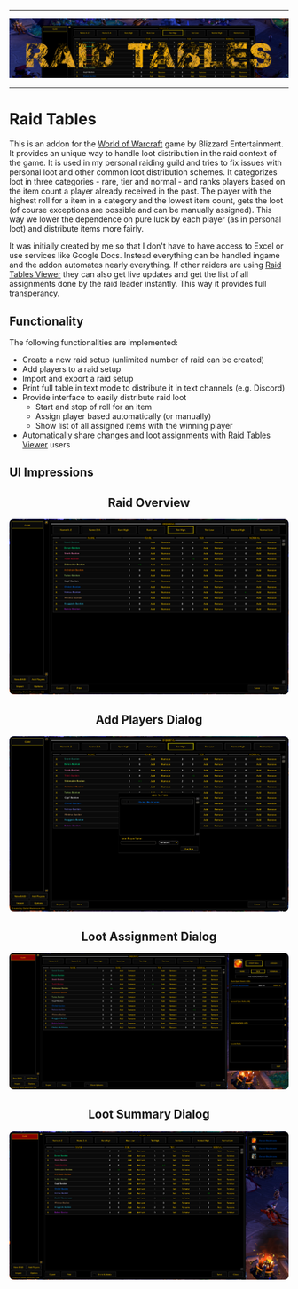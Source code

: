 
---

![RaidTablesBanner](./img/RaidTablesBanner.png)

---

# Raid Tables
This is an addon for the [World of Warcraft](www.worldofwarcraft.com) game by Blizzard Entertainment. It provides an unique way to handle loot distribution in the raid context of the game. It is used in my personal raiding guild and tries to fix issues with personal loot and other common loot distribution schemes. It categorizes loot in three categories - rare, tier and normal - and ranks players based on the item count a player already received in the past. The player with the highest roll for a item in a category and the lowest item count, gets the loot (of course exceptions are possible and can be manually assigned). This way we lower the dependence on pure luck by each player (as in personal loot) and distribute items more fairly.

It was initially created by me so that I don't have to have access to Excel or use services like Google Docs. Instead everything can be handled ingame and the addon automates nearly everything. If other raiders are using [Raid Tables Viewer](https://github.com/TumbleOwlee/raid-tables-viewer) they can also get live updates and get the list of all assignments done by the raid leader instantly. This way it provides full transperancy.

## Functionality

The following functionalities are implemented:
* Create a new raid setup (unlimited number of raid can be created)
* Add players to a raid setup
* Import and export a raid setup
* Print full table in text mode to distribute it in text channels (e.g. Discord)
* Provide interface to easily distribute raid loot
  - Start and stop of roll for an item
  - Assign player based automatically (or manually)
  - Show list of all assigned items with the winning player
* Automatically share changes and loot assignments with [Raid Tables Viewer](https://github.com/TumbleOwlee/raid-tables-viewer) users

## UI Impressions

<p align="center">
    <h2 align="center">Raid Overview</h2>
    <img src="./img/overview.png" style="border-radius: 8px">
</p>

<p align="center">
    <h2 align="center">Add Players Dialog</h2>
    <img src="./img/add-players.png" style="border-radius: 8px">
</p>

<p align="center">
    <h2 align="center">Loot Assignment Dialog</h2>
    <img src="./img/loot-assignment.png" style="border-radius: 8px">
</p>

<p align="center">
    <h2 align="center">Loot Summary Dialog</h2>
    <img src="./img/loot-summary.png" style="border-radius: 8px">
</p>
